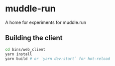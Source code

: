 # muddle-run

A home for experiments for muddle.run

## Building the client

```bash
cd bins/web_client
yarn install
yarn build # or `yarn dev:start` for hot-reload
```
